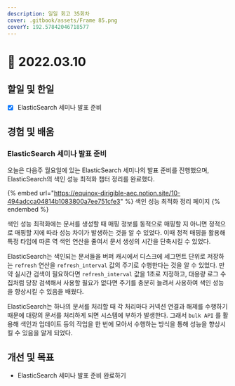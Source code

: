 ```yaml
---
description: 일일 회고 35회차
cover: .gitbook/assets/Frame 85.png
coverY: 192.57842046718577
---
```


# 🙂 2022.03.10

## 할일 및 한일

* [x] ElasticSearch 세미나 발표 준비

## 경험 및 배움

### ElasticSearch 세미나 발표 준비

오늘은 다음주 월요일에 있는 ElasticSearch 세미나의 발표 준비를 진행했으며, ElasticSearch의 색인 성능 최적화 챕터 정리를 완료했다.



{% embed url="https://equinox-dirigible-aec.notion.site/10-494adcca04814b1083800a7ee751cfe3" %}
색인 성능 최적화 정리 페이지
{% endembed %}



색인 성능 최적화에는 문서를 생성할 때 매핑 정보를 동적으로 매핑할 지 아니면 정적으로 매핑할 지에 따라 성능 차이가 발생하는 것을 알 수 있었다. 이때 정적 매핑을 활용해 특정 타입에 따른 역 색인 연산을 줄여서 문서 생성의 시간을 단축시킬 수 있었다.



ElasticSearch는 색인되는 문서들을 버퍼 캐시에서 디스크에 세그먼트 단위로 저장하는 `refresh` 연산을 `refresh_interval` 값의 주기로 수행한다는 것을 알 수 있었다. 만약 실시간 검색이 필요하다면 `refresh_interval` 값을 1초로 지정하고, 대용량 로그 수집처럼 당장 검색해서 사용할 필요가 없다면 주기를 충분히 늘려서 사용하여 색인 성능을 향상시킬 수 있음을 배웠다.



ElasticSearch는 하나의 문서를 처리할 때 각 처리마다 커넥션 연결과 해제를 수행하기 때문에 대량의 문서를 처리하게 되면 시스템에 부하가 발생한다. 그래서 `bulk API` 를 활용해 색인과 업데이트 등의 작업을 한 번에 모아서 수행하는 방식을 통해 성능을 향상시킬 수 있음을 알게 되었다.

## 개선 및 목표

* ElasticSearch 세미나 발표 준비 완료하기

